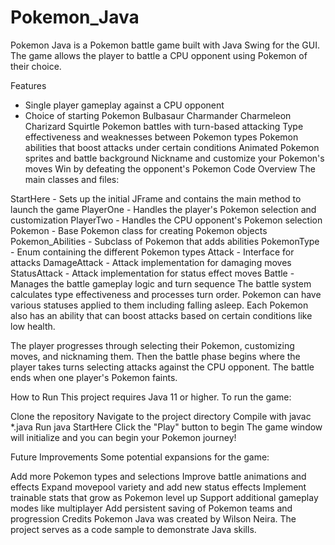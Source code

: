 # Pokemon_Java

Pokemon Java is a Pokemon battle game built with Java Swing for the GUI. The game allows the player to battle a CPU opponent using Pokemon of their choice.

Features

* Single player gameplay against a CPU opponent
* Choice of starting Pokemon
Bulbasaur
Charmander
Charmeleon
Charizard
Squirtle
Pokemon battles with turn-based attacking
Type effectiveness and weaknesses between Pokemon types
Pokemon abilities that boost attacks under certain conditions
Animated Pokemon sprites and battle background
Nickname and customize your Pokemon's moves
Win by defeating the opponent's Pokemon
Code Overview
The main classes and files:

StartHere - Sets up the initial JFrame and contains the main method to launch the game
PlayerOne - Handles the player's Pokemon selection and customization
PlayerTwo - Handles the CPU opponent's Pokemon selection
Pokemon - Base Pokemon class for creating Pokemon objects
Pokemon_Abilities - Subclass of Pokemon that adds abilities
PokemonType - Enum containing the different Pokemon types
Attack - Interface for attacks
DamageAttack - Attack implementation for damaging moves
StatusAttack - Attack implementation for status effect moves
Battle - Manages the battle gameplay logic and turn sequence
The battle system calculates type effectiveness and processes turn order. Pokemon can have various statuses applied to them including falling asleep. Each Pokemon also has an ability that can boost attacks based on certain conditions like low health.

The player progresses through selecting their Pokemon, customizing moves, and nicknaming them. Then the battle phase begins where the player takes turns selecting attacks against the CPU opponent. The battle ends when one player's Pokemon faints.

How to Run
This project requires Java 11 or higher. To run the game:

Clone the repository
Navigate to the project directory
Compile with javac *.java
Run java StartHere
Click the "Play" button to begin
The game window will initialize and you can begin your Pokemon journey!

Future Improvements
Some potential expansions for the game:

Add more Pokemon types and selections
Improve battle animations and effects
Expand movepool variety and add new status effects
Implement trainable stats that grow as Pokemon level up
Support additional gameplay modes like multiplayer
Add persistent saving of Pokemon teams and progression
Credits
Pokemon Java was created by Wilson Neira. The project serves as a code sample to demonstrate Java skills.
